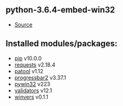 ## python-3.6.4-embed-win32
 - [Source](https://www.python.org/downloads/release/python-364/)

## Installed modules/packages:
- [pip](https://pip.pypa.io/en/stable/installing/) v10.0.0
- [requests](http://docs.python-requests.org/en/master/) v2.18.4
- [patool](https://wummel.github.io/patool/) v1.12
- [progressbar2](https://github.com/WoLpH/python-progressbar) v3.37.1
- [pywin32](https://github.com/mhammond/pywin32) v223
- [validators](https://github.com/kvesteri/validators) v12.1
- [winvers](https://github.com/MagicGreenDragon/winvers) v0.1.1

